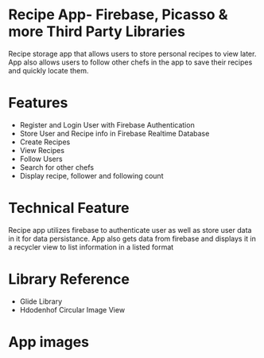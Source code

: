 # Recipe App- Firebase, Picasso & more Third Party Libraries
Recipe storage app that allows users to store personal recipes to view later. App also allows users to follow other chefs in the app to save their recipes and quickly locate them.
# Features
* Register and Login User with Firebase Authentication
* Store User and Recipe info in Firebase Realtime Database
* Create Recipes
* View Recipes
* Follow Users
* Search for other chefs
* Display recipe, follower and following count
# Technical Feature
Recipe app utilizes firebase to authenticate user as well as store user data in it for data persistance. App also gets data from firebase and displays it in a recycler view to list information in a listed format
# Library Reference
* Glide Library
* Hdodenhof Circular Image View
# App images
